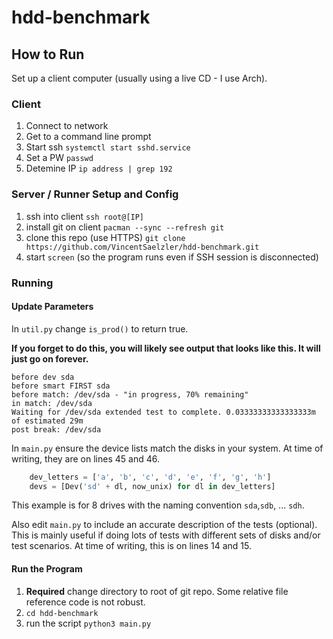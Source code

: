 # hdd-benchmark

## How to Run
Set up a client computer (usually using a live CD - I use Arch).
### Client
1.  Connect to network
1.  Get to a command line prompt
1.  Start ssh `systemctl start sshd.service`
1.  Set a PW `passwd`
1.  Detemine IP `ip address | grep 192`

### Server / Runner Setup and Config
1.  ssh into client `ssh root@[IP]`
1.  install git on client `pacman --sync --refresh git`
1.  clone this repo (use HTTPS) `git clone https://github.com/VincentSaelzler/hdd-benchmark.git`
1.  start `screen` (so the program runs even if SSH session is disconnected) 

### Running
#### Update Parameters
In `util.py` change `is_prod()` to return true.

**If you forget to do this, you will likely see output that looks like this. It will just go on forever.**
```
before dev sda
before smart FIRST sda
before match: /dev/sda - "in progress, 70% remaining"
in match: /dev/sda
Waiting for /dev/sda extended test to complete. 0.03333333333333333m of estimated 29m
post break: /dev/sda
```
In `main.py` ensure the device lists match the disks in your system. At time of writing, they are on lines 45 and 46.
```python
    dev_letters = ['a', 'b', 'c', 'd', 'e', 'f', 'g', 'h']
    devs = [Dev('sd' + dl, now_unix) for dl in dev_letters]
```
This example is for 8 drives with the naming convention `sda`,`sdb`, ... `sdh`.

Also edit `main.py` to include an accurate description of the tests (optional). This is mainly useful if doing lots of tests with different sets of disks and/or test scenarios. At time of writing, this is on lines 14 and 15.

#### Run the Program
1.  **Required** change directory to root of git repo. Some relative file reference code is not robust.
1.  `cd hdd-benchmark`
1.  run the script `python3 main.py`
